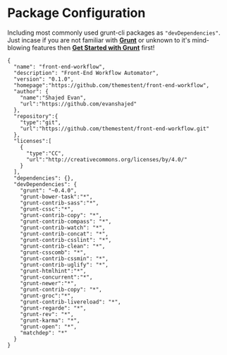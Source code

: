 # Package Configuration
Including most commonly used grunt-cli packages as `"devDependencies"`. Just incase if you are not familiar with **[Grunt](http://gruntjs.com)** or unknown to it's mind-blowing features then **[Get Started with Grunt](http://gruntjs.com/getting-started)** first!

```
{
  "name": "front-end-workflow",
  "description": "Front-End Workflow Automator",
  "version": "0.1.0",
  "homepage":"https://github.com/themestent/front-end-workflow",
  "author": {
    "name":"Shajed Evan",
    "url":"https://github.com/evanshajed"
  },
  "repository":{
    "type":"git",
    "url":"https://github.com/themestent/front-end-workflow.git"
  },
  "licenses":[
    {
      "type":"CC",
      "url":"http://creativecommons.org/licenses/by/4.0/"
    }
  ],
  "dependencies": {},
  "devDependencies": {
    "grunt": "~0.4.0",
    "grunt-bower-task":"*",
    "grunt-contrib-sass":"*",
    "grunt-cssc":"*",
    "grunt-contrib-copy": "*",
    "grunt-contrib-compass": "*",
    "grunt-contrib-watch": "*",
    "grunt-contrib-concat": "*",
    "grunt-contrib-csslint": "*",
    "grunt-contrib-clean": "*",
    "grunt-csscomb": "*",
    "grunt-contrib-cssmin": "*",
    "grunt-contrib-uglify": "*",
    "grunt-htmlhint":"*",
    "grunt-concurrent":"*",
    "grunt-newer":"*",
    "grunt-contrib-copy": "*",
    "grunt-groc":"*",
    "grunt-contrib-livereload": "*",
    "grunt-regarde": "*",
    "grunt-rev": "*",
    "grunt-karma": "*",
    "grunt-open": "*",
    "matchdep": "*"
  }
}
```
